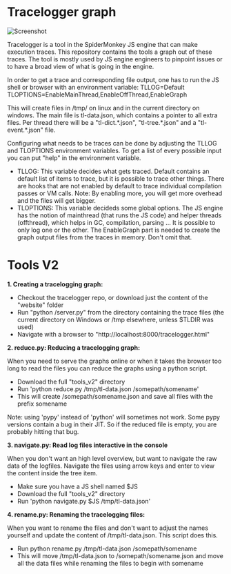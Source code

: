 Tracelogger graph
=================

![Screenshot](screenshot.png)

Tracelogger is a tool in the SpiderMonkey JS engine that can make execution traces. This repository contains the tools a graph out of these traces. The tool is mostly used by JS engine engineers to pinpoint issues or to have a broad view of what is going in the engine.

In order to get a trace and corresponding file output, one has to run the JS shell or browser with an environment variable:
TLLOG=Default TLOPTIONS=EnableMainThread,EnableOffThread,EnableGraph

This will create files in /tmp/ on linux and in the current directory on windows. The main file is tl-data.json, which contains a pointer to all extra files. Per thread there will be a "tl-dict.\*.json", "tl-tree.\*.json" and a "tl-event.\*.json" file.

Configuring what needs to be traces can be done by adjusting the TLLOG and TLOPTIONS environment variables. To get a list of every possible input you can put "help" in the environment variable.
- TLLOG: This variable decides what gets traced. Default contains an default list of items to trace, but it is possible to trace other things. There are hooks that are not enabled by default to trace individual compilation passes or VM calls. Note: By enabling more, you will get more overhead and the files will get bigger.
- TLOPTIONS: This variable decideds some global options. The JS engine has the notion of mainthread (that runs the JS code) and helper threads (offthread), which helps in GC, compilation, parsing ... It is possible to only log one or the other. The EnableGraph part is needed to create the graph output files from the traces in memory. Don't omit that.

Tools V2
========

**1. Creating a tracelogging graph:**

- Checkout the tracelogger repo, or download just the content of the "website" folder
- Run "python <path-to-website-dir>/server.py" from the directory containing the trace files (the current directory on Windows or /tmp elsewhere, unless $TLDIR was used)
- Navigate with a browser to "http://localhost:8000/tracelogger.html"

**2. reduce.py: Reducing a tracelogging graph:**

When you need to serve the graphs online or when it takes the browser too long to read the files you can reduce the graphs using a python script.

- Download the full "tools_v2" directory
- Run 'python reduce.py /tmp/tl-data.json /somepath/somename'
- This will create /somepath/somename.json and save all files with the prefix somename

Note: using 'pypy' instead of 'python' will sometimes not work. Some pypy versions contain a bug in their JIT. So if the reduced file is empty, you are probably hitting that bug.

**3. navigate.py: Read log files interactive in the console**

When you don't want an high level overview, but want to navigate the raw data of the logfiles. Navigate the files using arrow keys and enter to view the content inside the tree item.

- Make sure you have a JS shell named $JS
- Download the full "tools_v2" directory
- Run 'python navigate.py $JS /tmp/tl-data.json'

**4. rename.py: Renaming the tracelogging files:**

When you want to rename the files and don't want to adjust the names yourself and update the content of /tmp/tl-data.json. This script does this.

- Run python rename.py /tmp/tl-data.json /somepath/somename
- This will move /tmp/tl-data.json to /somepath/somename.json and move all the data files while renaming the files to begin with somename
